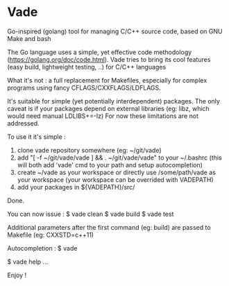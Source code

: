 # Vade
Go-inspired (golang) tool for managing C/C++ source code, based on GNU Make and bash

The Go language uses a simple, yet effective code methodology (https://golang.org/doc/code.html).
Vade tries to bring its cool features (easy build, lightweight testing, ..) for C/C++ languages

What it's not : a full replacement for Makefiles, especially for complex programs using fancy
CFLAGS/CXXFLAGS/LDFLAGS.

It's suitable for simple (yet potentially  interdependent) packages.
The only caveat is if your packages depend on external libraries (eg: libz, which would need manual LDLIBS+=-lz)
For now these limitations are not addressed.

To use it it's simple :
1) clone vade repository somewhere (eg: ~/git/vade)
2) add "[ -f ~/git/vade/vade ] && . ~/git/vade/vade" to your ~/.bashrc (this will both add 'vade' cmd to your path and setup autocompletion)
3) create ~/vade as your workspace or directly use /some/path/vade as your workspace (your workspace can be overrided with VADEPATH)
4) add your packages in ${VADEPATH}/src/<pkgs>

Done.

You can now issue :
$ vade clean
$ vade build
$ vade test

Additional parameters after the first command (eg: build) are passed to Makefile (eg: CXXSTD=c++11)

Autocompletion :
$ vade <tab><tab>

$ vade help
...

Enjoy !
